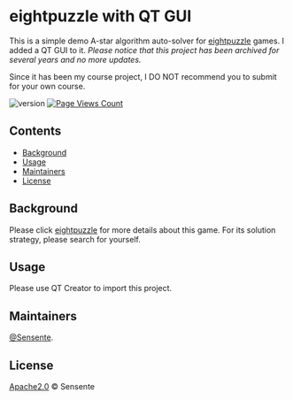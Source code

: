 # eightpuzzle with QT GUI
This is a simple demo A-star algorithm auto-solver for [eightpuzzle](https://en.wikipedia.org/wiki/Eight_queens_puzzle) games. I added a QT GUI to it. *Please notice that this project has been archived for several years and no more updates.*

Since it has been my course project, I DO NOT recommend you to submit for your own course.

![version](https://img.shields.io/badge/eight_puzzle-v0.1-blue)
[![Page Views Count](https://badges.toozhao.com/badges/01HB55C4CD1WA9Z8RTMMTZD91V/orange.svg)](https://badges.toozhao.com/stats/01HB55C4CD1WA9Z8RTMMTZD91V "Get your own page views count badge on badges.toozhao.com")

## Contents

- [Background](#background)
- [Usage](#Usage)
- [Maintainers](#maintainers)
- [License](#license)

## Background

Please click [eightpuzzle](https://en.wikipedia.org/wiki/Eight_queens_puzzle) for more details about this game. For its solution strategy, please search for yourself.

## Usage

Please use QT Creator to import this project.

## Maintainers

[@Sensente](https://github.com/Sensente).

## License

[Apache2.0](LICENSE) © Sensente
